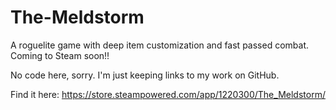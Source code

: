 # The-Meldstorm
A roguelite game with deep item customization and fast passed combat. Coming to Steam soon!!

No code here, sorry. I'm just keeping links to my work on GitHub.

Find it here: https://store.steampowered.com/app/1220300/The_Meldstorm/
